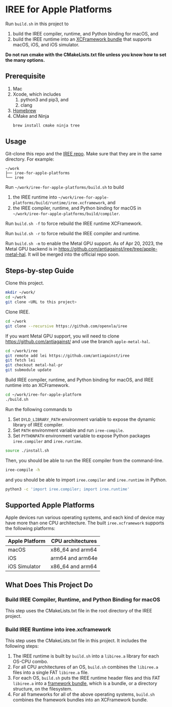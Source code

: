 # IREE for Apple Platforms

Run `build.sh` in this project to

1. build the IREE compiler, runtime, and Python binding for macOS, and
1. build the IREE runtime into an [XCFramework bundle](https://developer.apple.com/documentation/xcode/creating-a-multi-platform-binary-framework-bundle) that supports macOS, iOS, and iOS simulator.

**Do not run cmake with the CMakeLists.txt file unless you know how to set the many options.**

## Prerequisite

1. Mac
1. Xcode, which includes
   1. python3 and pip3, and
   1. clang
1. [Homebrew](https://brew.sh/)
1. CMake and Ninja
   ```bash
   brew install cmake ninja tree
   ```

## Usage

Git-clone this repo and the [IREE repo](https://github.com/openxla/iree/). Make sure that they are in the same directory.  For example:

```
~/work
├── iree-for-apple-platforms
└── iree
```

Run `~/work/iree-for-apple-platforms/build.sh` to build

1. the IREE runtime into `~/work/iree-for-apple-platforms/build/runtime/iree.xcframework`, and
1. the IREE compiler, runtime, and Python binding for macOS in `~/work/iree-for-apple-platforms/build/compiler`.

Run `build.sh -f` to force rebuild the IREE runtime XCFramework.

Run `build.sh -r` to force rebuild the IREE compiler and runtime.

Run `build.sh -m` to enable the Metal GPU support. As of Apr 20, 2023, the Metal GPU backend is in https://github.com/antiagainst/iree/tree/apple-metal-hal. It will be merged into the official repo soon.

## Steps-by-step Guide

Clone this project.

```bash
mkdir ~/work/
cd ~/work
git clone <URL to this project>
```

Clone IREE.

```bash
cd ~/work
git clone --recursive https://github.com/openxla/iree
```

If you want Metal GPU support, you will need to clone https://github.com/antiagainst/ and use the branch `apple-metal-hal`.

```bash
cd ~/work/iree
git remote add lei https://github.com/antiagainst/iree
git fetch lei
git checkout metal-hal-pr
git submodule update
```

Build IREE compiler, runtime, and Python binding for macOS, and IREE runtime into an XCFramework.

```bash
cd ~/work/iree-for-apple-platform
./build.sh
```

Run the following commands to

1. Set `DYLD_LIBRARY_PATH` environment variable to expose the dynamic library of IREE compiler.
1. Set `PATH` environment variable and run `iree-compile`.
1. Set `PYTHONPATH` environment variable to expose Python packages `iree.compiler` and `iree.runtime`.

```bash
source ./install.sh
```

Then, you should be able to run the IREE compiler from the command-line.

```bash
iree-compile -h
```

and you should be able to import `iree.compiler` and `iree.runtime` in Python.

```bash
python3 -c 'import iree.compiler; import iree.runtime'
```

## Supported Apple Platforms

Apple devices run various operating systems, and each kind of device may have more than one CPU architecture.  The built `iree.xcframework` supports the following platforms:

| Apple Platform | CPU architectures |
| -------------- | ----------------- |
| macOS          | x86_64 and arm64  |
| iOS            | arm64 and arm64e  |
| iOS Simulator  | x86_64 and arm64  |

## What Does This Project Do

### Build IREE Compiler, Runtime, and Python Binding for macOS

This step uses the CMakeLists.txt file in the root directory of the IREE project.

### Build IREE Runtime into iree.xcframework

This step uses the CMakeLists.txt file in this project.  It includes the following steps:

1. The IREE runtime is built by `build.sh` into a `libiree.a` library for each OS-CPU combo.
1. For all CPU architectures of an OS, `build.sh` combines the `libiree.a` files into a single FAT `libiree.a` file.
1. For each OS, `build.sh` puts the IREE runtime header files and this FAT `libiree.a` into a [framework bundle](https://developer.apple.com/library/archive/documentation/MacOSX/Conceptual/BPFrameworks/Concepts/WhatAreFrameworks.html), which is a bundle, or a directory structure, on the filesystem.
1. For all frameworks for all of the above operating systems, `build.sh` combines the framework bundles into an XCFramework bundle.
